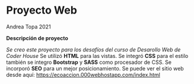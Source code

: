 # Proyecto Web
Andrea Topa 2021

**Descripción de proyecto**

*Se creo este proyecto para los desafíos del curso de Desarollo Web de Coder House*
Se utilizó **HTML** para las vistas. 
Se integró **CSS** para el estilo también se integro **Bootstrap** y **SASS** como procesador de CSS.
Se incorporó **SEO** para un mejor posicionamiento. 
Se puede ver el sitio web desde aquí: https://ecoaccion.000webhostapp.com/index.html
